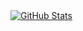 
<a href="https://github.com/hxrui">
  <img align="center" alt="GitHub Stats" src="https://github-readme-stats.vercel.app/api?username=hxrui&hide=contribs,issues,prs&show_icons=true&title_color=ffffff&text_color=ffffff&icon_color=ffffff&include_all_commits=true&bg_color=45,009FFF,ec2F4B" />
</a>
<!--
<a href="https://github.com/hxrui">
  <img align="center" alt="GitHub Stats" src="https://github-readme-stats.vercel.app/api/top-langs/?username=hxrui&layout=compact&hide=Groovy,Kotlin,AspectJ,FreeMarker,SCSS,Shell,CSS,GAP&bg_color=45,ec2F4B,009FFF&title_color=ffffff&text_color=ffffff" />
</a>
-->
<!--
&show_icons=true&theme=radical)

**hxrui/hxrui** is a ✨ _special_ ✨ repository because its `README.md` (this file) appears on your GitHub profile.

Here are some ideas to get you started:

- 🔭 I’m currently working on ...
- 🌱 I’m currently learning ...
- 👯 I’m looking to collaborate on ...
- 🤔 I’m looking for help with ...
- 💬 Ask me about ...
- 📫 How to reach me: ...
- 😄 Pronouns: ...
- ⚡ Fun fact: ...
-->
